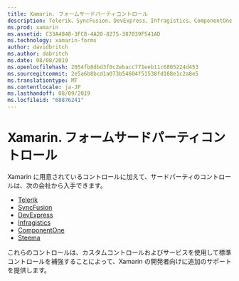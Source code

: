 ```yaml
---
title: Xamarin. フォームサードパーティコントロール
description: Telerik、SyncFusion、DevExpress、Infragistics、ComponentOne、Steema などの企業から、Xamarin の開発に関する追加の制御を利用できます。
ms.prod: xamarin
ms.assetid: C33A4848-3FC8-4A20-8275-387039F541AD
ms.technology: xamarin-forms
author: davidbritch
ms.author: dabritch
ms.date: 08/08/2019
ms.openlocfilehash: 2054fb8dbd3f0c2ebacc771eeb11c6805224d453
ms.sourcegitcommit: 2e5a6b8bcd1a073b54604f51538fd108e1c2a8e5
ms.translationtype: MT
ms.contentlocale: ja-JP
ms.lasthandoff: 08/09/2019
ms.locfileid: "68876241"
---
```

# <a name="xamarinforms-third-party-controls"></a>Xamarin. フォームサードパーティコントロール

Xamarin に用意されているコントロールに加えて、サードパーティのコントロールは、次の会社から入手できます。

- [Telerik](https://www.telerik.com/xamarin-ui)
- [SyncFusion](https://www.syncfusion.com/xamarin-ui-controls)
- [DevExpress](https://www.devexpress.com/xamarin/)
- [Infragistics](https://www.infragistics.com/products/xamarin)
- [ComponentOne](https://www.grapecity.com/componentone-xamarin/)
- [Steema](https://www.steema.com/product/forms)

これらのコントロールは、カスタムコントロールおよびサービスを使用して標準コントロールを補強することによって、Xamarin の開発者向けに追加のサポートを提供します。

